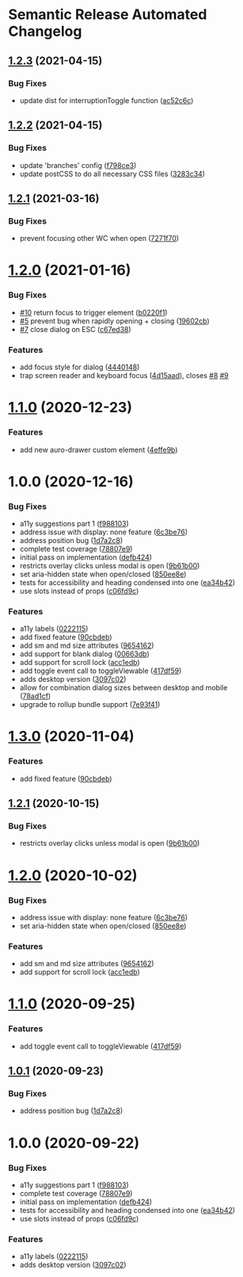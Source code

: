 # Semantic Release Automated Changelog

## [1.2.3](https://github.com/AlaskaAirlines/auro-interruption/compare/v1.2.2...v1.2.3) (2021-04-15)


### Bug Fixes

* update dist for interruptionToggle function ([ac52c6c](https://github.com/AlaskaAirlines/auro-interruption/commit/ac52c6c05f48252fb5e4a502722a5d3da31eb83a))

## [1.2.2](https://github.com/AlaskaAirlines/auro-interruption/compare/v1.2.1...v1.2.2) (2021-04-15)


### Bug Fixes

* update 'branches' config ([f798ce3](https://github.com/AlaskaAirlines/auro-interruption/commit/f798ce339fa22d4decc48065d0bf9c9ddd76058f))
* update postCSS to do all necessary CSS files ([3283c34](https://github.com/AlaskaAirlines/auro-interruption/commit/3283c34b46cd341bcaa44da0efda220bc8c03102))

## [1.2.1](https://github.com/AlaskaAirlines/auro-interruption/compare/v1.2.0...v1.2.1) (2021-03-16)


### Bug Fixes

* prevent focusing other WC when open ([7271f70](https://github.com/AlaskaAirlines/auro-interruption/commit/7271f70d5f70affe4d27bd18f9d1df137a639904))

# [1.2.0](https://github.com/AlaskaAirlines/auro-interruption/compare/v1.1.0...v1.2.0) (2021-01-16)


### Bug Fixes

* [#10](https://github.com/AlaskaAirlines/auro-interruption/issues/10) return focus to trigger element ([b0220f1](https://github.com/AlaskaAirlines/auro-interruption/commit/b0220f1404a3e3acb3b11d008faa19a383e5f5e5))
* [#5](https://github.com/AlaskaAirlines/auro-interruption/issues/5) prevent bug when rapidly opening + closing ([19602cb](https://github.com/AlaskaAirlines/auro-interruption/commit/19602cbbb8cde79dbf32b0786e2a7295794b3afd))
* [#7](https://github.com/AlaskaAirlines/auro-interruption/issues/7) close dialog on ESC ([c67ed38](https://github.com/AlaskaAirlines/auro-interruption/commit/c67ed38750bd0d85f5924c7b6c04dba282fbf358))


### Features

* add focus style for dialog ([4440148](https://github.com/AlaskaAirlines/auro-interruption/commit/44401488226854cb464df19ef03ef2f250268c25))
* trap screen reader and keyboard focus ([4d15aad](https://github.com/AlaskaAirlines/auro-interruption/commit/4d15aad4cf82054cf03cdc6e9da7a947ae9e4302)), closes [#8](https://github.com/AlaskaAirlines/auro-interruption/issues/8) [#9](https://github.com/AlaskaAirlines/auro-interruption/issues/9)

# [1.1.0](https://github.com/AlaskaAirlines/auro-interruption/compare/v1.0.0...v1.1.0) (2020-12-23)


### Features

* add new auro-drawer custom element ([4effe9b](https://github.com/AlaskaAirlines/auro-interruption/commit/4effe9b4dffdab2951603675adcddeb4b21f1095))

# 1.0.0 (2020-12-16)


### Bug Fixes

* a11y suggestions part 1 ([f988103](https://github.com/AlaskaAirlines/auro-interruption/commit/f988103006bf0d05e4acf684f8ca522179a6c318))
* address issue with display: none feature ([6c3be76](https://github.com/AlaskaAirlines/auro-interruption/commit/6c3be76e431f66754f954976e0a530db8b9f0bab))
* address position bug ([1d7a2c8](https://github.com/AlaskaAirlines/auro-interruption/commit/1d7a2c88096653d70bcab30556fe1213ff77a7a8))
* complete test coverage ([78807e9](https://github.com/AlaskaAirlines/auro-interruption/commit/78807e9f256e0fc7a17a2454aa1e85024cfc38ac))
* initial pass on implementation ([defb424](https://github.com/AlaskaAirlines/auro-interruption/commit/defb424b1ea7668abee19327f3108c3c324535f5))
* restricts overlay clicks unless modal is open ([9b61b00](https://github.com/AlaskaAirlines/auro-interruption/commit/9b61b004114954863db120fef58cf1ae25201f98))
* set aria-hidden state when open/closed ([850ee8e](https://github.com/AlaskaAirlines/auro-interruption/commit/850ee8e26b97bba955f8300111f844b58ea121aa))
* tests for accessibility and heading condensed into one ([ea34b42](https://github.com/AlaskaAirlines/auro-interruption/commit/ea34b42d04b68a5960dbbaf48ead7a4a4a3efc43))
* use slots instead of props ([c06fd9c](https://github.com/AlaskaAirlines/auro-interruption/commit/c06fd9c6833f1674d4482a81760a409fcd7ef0a8))


### Features

* a11y labels ([0222115](https://github.com/AlaskaAirlines/auro-interruption/commit/0222115de0146cb00eac714c74dacc37d0b0b4d5))
* add fixed feature ([90cbdeb](https://github.com/AlaskaAirlines/auro-interruption/commit/90cbdebe3c4a2d9dfb7a8b1671279a363afed4c1))
* add sm and md size attributes ([9654162](https://github.com/AlaskaAirlines/auro-interruption/commit/9654162cef6082c5c5e90711750ddda05cf8195d))
* add support for blank dialog ([00663db](https://github.com/AlaskaAirlines/auro-interruption/commit/00663db92ff86840136885e470b1b21935a9c5ba))
* add support for scroll lock ([acc1edb](https://github.com/AlaskaAirlines/auro-interruption/commit/acc1edb0160b513c772a3e00ab6f919497ac7bac))
* add toggle event call to toggleViewable ([417df59](https://github.com/AlaskaAirlines/auro-interruption/commit/417df59e3ef70779ddc20b2e3319f140001b03cb))
* adds desktop version ([3097c02](https://github.com/AlaskaAirlines/auro-interruption/commit/3097c025cddec5b458218a297a92d68fae98faf9))
* allow for combination dialog sizes between desktop and mobile ([78ad1cf](https://github.com/AlaskaAirlines/auro-interruption/commit/78ad1cfaceeb84df912eef4bf8549fd8a5f71af2))
* upgrade to rollup bundle support ([7e93f41](https://github.com/AlaskaAirlines/auro-interruption/commit/7e93f41c26b1f3f652f677b358a5fb0978c3af70))

# [1.3.0](https://github.com/AlaskaAirlines/auro-dialog/compare/v1.2.1...v1.3.0) (2020-11-04)


### Features

* add fixed feature ([90cbdeb](https://github.com/AlaskaAirlines/auro-dialog/commit/90cbdebe3c4a2d9dfb7a8b1671279a363afed4c1))

## [1.2.1](https://github.com/AlaskaAirlines/auro-dialog/compare/v1.2.0...v1.2.1) (2020-10-15)


### Bug Fixes

* restricts overlay clicks unless modal is open ([9b61b00](https://github.com/AlaskaAirlines/auro-dialog/commit/9b61b004114954863db120fef58cf1ae25201f98))

# [1.2.0](https://github.com/AlaskaAirlines/auro-dialog/compare/v1.1.0...v1.2.0) (2020-10-02)


### Bug Fixes

* address issue with display: none feature ([6c3be76](https://github.com/AlaskaAirlines/auro-dialog/commit/6c3be76e431f66754f954976e0a530db8b9f0bab))
* set aria-hidden state when open/closed ([850ee8e](https://github.com/AlaskaAirlines/auro-dialog/commit/850ee8e26b97bba955f8300111f844b58ea121aa))


### Features

* add sm and md size attributes ([9654162](https://github.com/AlaskaAirlines/auro-dialog/commit/9654162cef6082c5c5e90711750ddda05cf8195d))
* add support for scroll lock ([acc1edb](https://github.com/AlaskaAirlines/auro-dialog/commit/acc1edb0160b513c772a3e00ab6f919497ac7bac))

# [1.1.0](https://github.com/AlaskaAirlines/auro-dialog/compare/v1.0.1...v1.1.0) (2020-09-25)


### Features

* add toggle event call to toggleViewable ([417df59](https://github.com/AlaskaAirlines/auro-dialog/commit/417df59e3ef70779ddc20b2e3319f140001b03cb))

## [1.0.1](https://github.com/AlaskaAirlines/auro-dialog/compare/v1.0.0...v1.0.1) (2020-09-23)


### Bug Fixes

* address position bug ([1d7a2c8](https://github.com/AlaskaAirlines/auro-dialog/commit/1d7a2c88096653d70bcab30556fe1213ff77a7a8))

# 1.0.0 (2020-09-22)


### Bug Fixes

* a11y suggestions part 1 ([f988103](https://github.com/AlaskaAirlines/auro-dialog/commit/f988103006bf0d05e4acf684f8ca522179a6c318))
* complete test coverage ([78807e9](https://github.com/AlaskaAirlines/auro-dialog/commit/78807e9f256e0fc7a17a2454aa1e85024cfc38ac))
* initial pass on implementation ([defb424](https://github.com/AlaskaAirlines/auro-dialog/commit/defb424b1ea7668abee19327f3108c3c324535f5))
* tests for accessibility and heading condensed into one ([ea34b42](https://github.com/AlaskaAirlines/auro-dialog/commit/ea34b42d04b68a5960dbbaf48ead7a4a4a3efc43))
* use slots instead of props ([c06fd9c](https://github.com/AlaskaAirlines/auro-dialog/commit/c06fd9c6833f1674d4482a81760a409fcd7ef0a8))


### Features

* a11y labels ([0222115](https://github.com/AlaskaAirlines/auro-dialog/commit/0222115de0146cb00eac714c74dacc37d0b0b4d5))
* adds desktop version ([3097c02](https://github.com/AlaskaAirlines/auro-dialog/commit/3097c025cddec5b458218a297a92d68fae98faf9))
